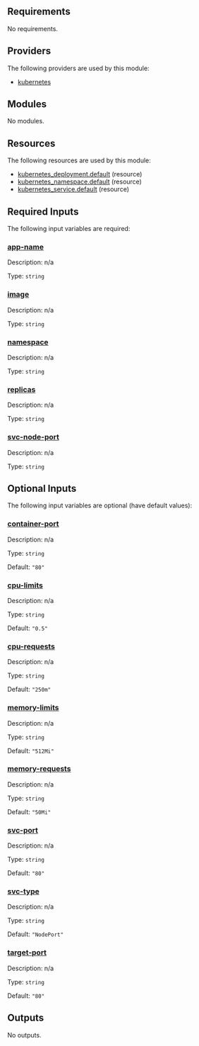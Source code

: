 <!-- BEGIN_TF_DOCS -->
## Requirements

No requirements.

## Providers

The following providers are used by this module:

- <a name="provider_kubernetes"></a> [kubernetes](#provider\_kubernetes)

## Modules

No modules.

## Resources

The following resources are used by this module:

- [kubernetes_deployment.default](https://registry.terraform.io/providers/hashicorp/kubernetes/latest/docs/resources/deployment) (resource)
- [kubernetes_namespace.default](https://registry.terraform.io/providers/hashicorp/kubernetes/latest/docs/resources/namespace) (resource)
- [kubernetes_service.default](https://registry.terraform.io/providers/hashicorp/kubernetes/latest/docs/resources/service) (resource)

## Required Inputs

The following input variables are required:

### <a name="input_app-name"></a> [app-name](#input\_app-name)

Description: n/a

Type: `string`

### <a name="input_image"></a> [image](#input\_image)

Description: n/a

Type: `string`

### <a name="input_namespace"></a> [namespace](#input\_namespace)

Description: n/a

Type: `string`

### <a name="input_replicas"></a> [replicas](#input\_replicas)

Description: n/a

Type: `string`

### <a name="input_svc-node-port"></a> [svc-node-port](#input\_svc-node-port)

Description: n/a

Type: `string`

## Optional Inputs

The following input variables are optional (have default values):

### <a name="input_container-port"></a> [container-port](#input\_container-port)

Description: n/a

Type: `string`

Default: `"80"`

### <a name="input_cpu-limits"></a> [cpu-limits](#input\_cpu-limits)

Description: n/a

Type: `string`

Default: `"0.5"`

### <a name="input_cpu-requests"></a> [cpu-requests](#input\_cpu-requests)

Description: n/a

Type: `string`

Default: `"250m"`

### <a name="input_memory-limits"></a> [memory-limits](#input\_memory-limits)

Description: n/a

Type: `string`

Default: `"512Mi"`

### <a name="input_memory-requests"></a> [memory-requests](#input\_memory-requests)

Description: n/a

Type: `string`

Default: `"50Mi"`

### <a name="input_svc-port"></a> [svc-port](#input\_svc-port)

Description: n/a

Type: `string`

Default: `"80"`

### <a name="input_svc-type"></a> [svc-type](#input\_svc-type)

Description: n/a

Type: `string`

Default: `"NodePort"`

### <a name="input_target-port"></a> [target-port](#input\_target-port)

Description: n/a

Type: `string`

Default: `"80"`

## Outputs

No outputs.
<!-- END_TF_DOCS -->
